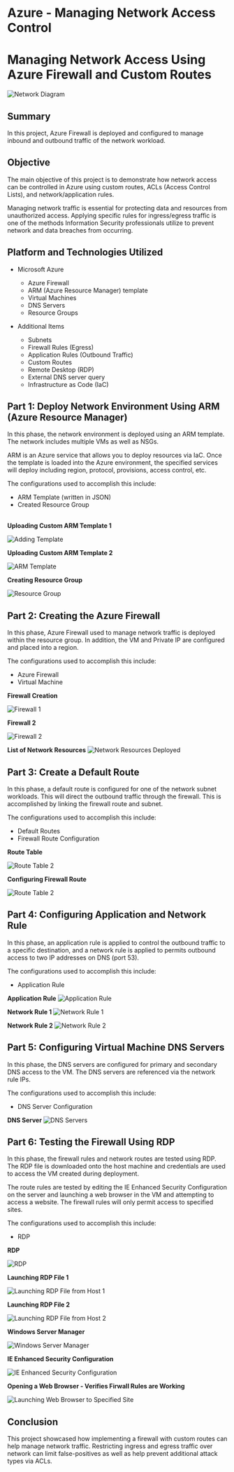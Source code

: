 # Azure - Managing Network Access Control

# Managing Network Access Using Azure Firewall and Custom Routes
![Network Diagram](https://i.imgur.com/qFwsRK0.png)

## Summary

In this project, Azure Firewall is deployed and configured to manage inbound and outbound traffic of the network workload.  

## Objective
The main objective of this project is to demonstrate how network access can be controlled in Azure using custom routes, ACLs (Access Control Lists), and network/application rules. 

Managing network traffic is essential for protecting data and resources from unauthorized access. Applying specific rules for ingress/egress traffic is one of the methods Information Security professionals utilize to prevent network and data breaches from occurring.   

## Platform and Technologies Utilized

- Microsoft Azure
  - Azure Firewall
  - ARM (Azure Resource Manager) template
  - Virtual Machines
  - DNS Servers
  - Resource Groups
  
- Additional Items
  - Subnets 
  - Firewall Rules (Egress)
  - Application Rules (Outbound Traffic)
  - Custom Routes 
  - Remote Desktop (RDP)
  - External DNS server query
  - Infrastructure as Code (IaC)

## Part 1: Deploy Network Environment Using ARM (Azure Resource Manager)

In this phase, the network environment is deployed using an ARM template. The network includes multiple VMs as well as NSGs. 

ARM is an Azure service that allows you to deploy resources via IaC. Once the template is loaded into the Azure environment, the specified services will deploy including region, protocol, provisions, access control, etc. 

The configurations used to accomplish this include: 

-	ARM Template (written in JSON)
-	Created Resource Group
<br/>
<b>Uploading Custom ARM Template 1</b>

![Adding Template](https://i.imgur.com/QSaBYBB.png)

<b>Uploading Custom ARM Template 2</b>

![ARM Template](https://i.imgur.com/2Kktm4N.png)

<b>Creating Resource Group</b>

![Resource Group](https://i.imgur.com/CqGrf5y.png)

## Part 2: Creating the Azure Firewall

In this phase, Azure Firewall used to manage network traffic is deployed within the resource group. In addition, the VM and Private IP are configured and placed into a region.

The configurations used to accomplish this include: 

-	Azure Firewall
-	Virtual Machine

<b>Firewall Creation</b>

![Firewall 1](https://i.imgur.com/T8p9iEs.png)

<b>Firewall 2</b>

![Firewall 2](https://i.imgur.com/5Dx67yQ.png)

<b>List of Network Resources</b>
![Network Resources Deployed](https://i.imgur.com/HRc4hEg.png)

## Part 3: Create a Default Route

In this phase, a default route is configured for one of the network subnet workloads. This will direct the outbound traffic through the firewall. This is accomplished by linking the firewall route and subnet. 

The configurations used to accomplish this include: 

-	Default Routes
-	Firewall Route Configuration

<b>Route Table</b>

![Route Table 2]( https://i.imgur.com/pbo3IZS.png)

<b>Configuring Firewall Route</b>

![Route Table 2]( https://i.imgur.com/RNDNKVq.png)

## Part 4: Configuring Application and Network Rule

In this phase, an application rule is applied to control the outbound traffic to a specific destination, and a network rule is applied to permits outbound access to two IP addresses on DNS (port 53).

The configurations used to accomplish this include: 

-	Application Rule

<b>Application Rule</b>
![Application Rule](https://i.imgur.com/yZWk0IK.png)

<b>Network Rule 1</b>
![Network Rule 1](https://i.imgur.com/YyveoW4.png)

<b>Network Rule 2</b>
![Network Rule 2](https://i.imgur.com/f5iz1fP.png)


## Part 5: Configuring Virtual Machine DNS Servers

In this phase, the DNS servers are configured for primary and secondary DNS access to the VM. The DNS servers are referenced via the network rule IPs.

The configurations used to accomplish this include: 

-	DNS Server Configuration

<b>DNS Server</b>
![DNS Servers]( https://i.imgur.com/OLhNxvF.png)


## Part 6: Testing the Firewall Using RDP

In this phase, the firewall rules and network routes are tested using RDP. The RDP file is downloaded onto the host machine and credentials are used to access the VM created during deployment. 

The route rules are tested by editing the IE Enhanced Security Configuration on the server and launching a web browser in the VM and attempting to access a website. The firewall rules will only permit access to specified sites.

The configurations used to accomplish this include: 

-	RDP

<b>RDP</b>

![RDP]( https://i.imgur.com/wJN5vfj.png)

<b>Launching RDP File 1</b>

![Launching RDP File from Host 1]( https://i.imgur.com/HxPfvxm.png)

<b>Launching RDP File 2</b>

![Launching RDP File from Host 2]( https://i.imgur.com/6Wy7ETs.png)

<b>Windows Server Manager</b>

![Windows Server Manager]( https://i.imgur.com/0l2in0j.png)

<b>IE Enhanced Security Configuration</b>

![IE Enhanced Security Configuration]( https://i.imgur.com/vrsqL01.png)

<b>Opening a Web Browser - Verifies Firwall Rules are Working</b>

![Launching Web Browser to Specified Site](https://i.imgur.com/xsMIV07.png)


## Conclusion

This project showcased how implementing a firewall with custom routes can help manage network traffic. Restricting ingress and egress traffic over network can limit false-positives as well as help prevent additional attack types via ACLs.  
